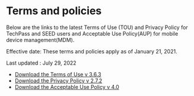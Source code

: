 # Terms and policies
Below are the links to the latest Terms of Use (TOU) and Privacy Policy for TechPass and SEED users and Acceptable Use Policy(AUP) for mobile device management(MDM).

Effective date: These terms and policies apply as of January 21, 2021.

Last updated : July 29, 2022

- [Download the Terms of Use v 3.6.3](additional-resources/terms-of-use.pdf ':target=_blank')
- [Download the Privacy Policy v 2.7.2](additional-resources/privacy-policy-v-2.7.2.pdf ':target=_blank')
- [Download the Acceptable Use Policy v 4.0](additional-resources/mdm-aup-v4.0.pdf ':target=_blank')

<!--
<ul>
<li><a href="/terms-of-use-v-3.6.2.pdf" target="_blank">View Terms of Use v 3.6.2</a> for TechPass and SEED users</li>
<li><a href="/privacy-policy-v-2.7.2.pdf" target="_blank">View Privacy Policy v 2.7.2</a> for TechPass and SEED users</li>
<li><a href="/MDM AUP v4.0.pdf" target="_blank">View Acceptable Use Policy v 4.0</a> for mobile device management</li>
</ul>-->
